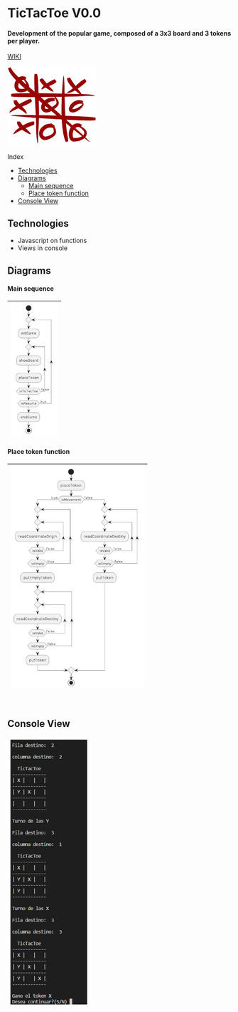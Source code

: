 # TicTacToe V0.0

#### Development of the popular game, composed of a 3x3 board and 3 tokens per player. 
[WIKI](https://en.wikipedia.org/wiki/Tic-tac-toe)

![TicTacToe Board](./doc/img/board.png)

Index

- [Technologies](#technologies)
- [Diagrams](#diagrams)
    - [Main sequence](#main-sequence)
    - [Place token function](#place-token-function)
- [Console View](#console-view)

## Technologies

- Javascript on functions
- Views in console

## Diagrams

#### Main sequence

| ![Main sequence](./doc/img/mainSequence.png) |
| -------------------------------------------- |

#### Place token function

| ![Use cases](./doc/img/placeTokenSequence.png) |
| ---------------------------------------------- |

<br>

## Console View

![Console view](./doc/img/titactoewwinner.png)
